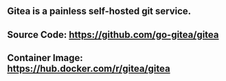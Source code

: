 ## **Gitea is a painless self-hosted git service.**
## Source Code: https://github.com/go-gitea/gitea
## Container Image: https://hub.docker.com/r/gitea/gitea
